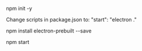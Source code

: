 npm init -y

Change scripts in package.json to: "start": "electron ."

npm install electron-prebuilt --save

npm start

